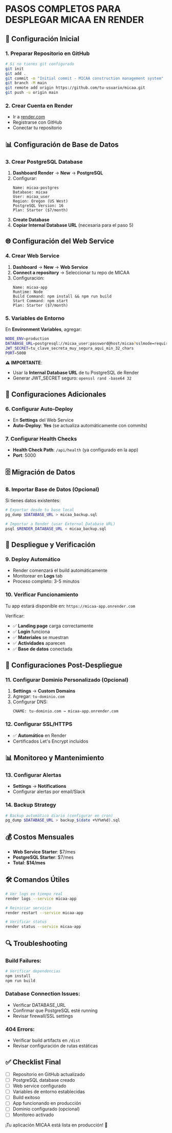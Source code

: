 # PASOS COMPLETOS PARA DESPLEGAR MICAA EN RENDER

## 🚀 Configuración Inicial

### 1. Preparar Repositorio en GitHub
```bash
# Si no tienes git configurado
git init
git add .
git commit -m "Initial commit - MICAA construction management system"
git branch -M main
git remote add origin https://github.com/tu-usuario/micaa.git
git push -u origin main
```

### 2. Crear Cuenta en Render
- Ir a [render.com](https://render.com)
- Registrarse con GitHub
- Conectar tu repositorio

## 📊 Configuración de Base de Datos

### 3. Crear PostgreSQL Database
1. **Dashboard Render** → **New** → **PostgreSQL**
2. Configurar:
   ```
   Name: micaa-postgres
   Database: micaa
   User: micaa_user
   Region: Oregon (US West)
   PostgreSQL Version: 16
   Plan: Starter ($7/month)
   ```
3. **Create Database**
4. **Copiar Internal Database URL** (necesaria para el paso 5)

## 🌐 Configuración del Web Service

### 4. Crear Web Service
1. **Dashboard** → **New** → **Web Service**
2. **Connect a repository** → Seleccionar tu repo de MICAA
3. Configuración:
   ```
   Name: micaa-app
   Runtime: Node
   Build Command: npm install && npm run build
   Start Command: npm start
   Plan: Starter ($7/month)
   ```

### 5. Variables de Entorno
En **Environment Variables**, agregar:

```bash
NODE_ENV=production
DATABASE_URL=postgresql://micaa_user:password@host/micaa?sslmode=require
JWT_SECRET=tu_clave_secreta_muy_segura_aqui_min_32_chars
PORT=5000
```

**⚠️ IMPORTANTE**: 
- Usar la **Internal Database URL** de tu PostgreSQL de Render
- Generar JWT_SECRET seguro: `openssl rand -base64 32`

## 🔧 Configuraciones Adicionales

### 6. Configurar Auto-Deploy
- En **Settings** del Web Service
- **Auto-Deploy**: **Yes** (se actualiza automáticamente con commits)

### 7. Configurar Health Checks
- **Health Check Path**: `/api/health` (ya configurado en la app)
- **Port**: 5000

## 🗄️ Migración de Datos

### 8. Importar Base de Datos (Opcional)
Si tienes datos existentes:

```bash
# Exportar desde tu base local
pg_dump $DATABASE_URL > micaa_backup.sql

# Importar a Render (usar External Database URL)
psql $RENDER_DATABASE_URL < micaa_backup.sql
```

## 🚀 Despliegue y Verificación

### 9. Deploy Automático
- Render comenzará el build automáticamente
- Monitorear en **Logs** tab
- Proceso completo: 3-5 minutos

### 10. Verificar Funcionamiento
Tu app estará disponible en: `https://micaa-app.onrender.com`

Verificar:
- ✅ **Landing page** carga correctamente
- ✅ **Login** funciona
- ✅ **Materiales** se muestran
- ✅ **Actividades** aparecen
- ✅ **Base de datos** conectada

## 🔧 Configuraciones Post-Despliegue

### 11. Configurar Dominio Personalizado (Opcional)
1. **Settings** → **Custom Domains**
2. Agregar: `tu-dominio.com`
3. Configurar DNS:
   ```
   CNAME: tu-dominio.com → micaa-app.onrender.com
   ```

### 12. Configurar SSL/HTTPS
- ✅ **Automático** en Render
- Certificados Let's Encrypt incluidos

## 📊 Monitoreo y Mantenimiento

### 13. Configurar Alertas
- **Settings** → **Notifications**
- Configurar alertas por email/Slack

### 14. Backup Strategy
```bash
# Backup automático diario (configurar en cron)
pg_dump $DATABASE_URL > backup_$(date +%Y%m%d).sql
```

## 💰 Costos Mensuales
- **Web Service Starter**: $7/mes
- **PostgreSQL Starter**: $7/mes
- **Total**: **$14/mes**

## 🛠️ Comandos Útiles

```bash
# Ver logs en tiempo real
render logs --service micaa-app

# Reiniciar servicio
render restart --service micaa-app

# Verificar status
render status --service micaa-app
```

## 🔍 Troubleshooting

### Build Failures:
```bash
# Verificar dependencias
npm install
npm run build
```

### Database Connection Issues:
- Verificar DATABASE_URL
- Confirmar que PostgreSQL esté running
- Revisar firewall/SSL settings

### 404 Errors:
- Verificar build artifacts en `/dist`
- Revisar configuración de rutas estáticas

## ✅ Checklist Final

- [ ] Repositorio en GitHub actualizado
- [ ] PostgreSQL database creado
- [ ] Web service configurado
- [ ] Variables de entorno establecidas
- [ ] Build exitoso
- [ ] App funcionando en producción
- [ ] Dominio configurado (opcional)
- [ ] Monitoreo activado

¡Tu aplicación MICAA está lista en producción! 🎉